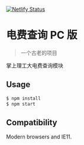 [![Netlify Status](https://api.netlify.com/api/v1/badges/96263aab-fc9a-40af-b0cc-ac3360eee080/deploy-status)](https://app.netlify.com/sites/mystifying-agnesi-d51ac0/deploys)

# 电费查询 PC 版

> 一个古老的项目

掌上理工大电费查询模块

## Usage

```bash
$ npm install
$ npm start
```

## Compatibility

Modern browsers and IE11.

